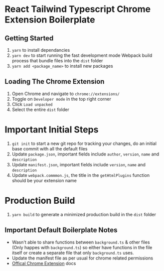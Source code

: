 # React Tailwind Typescript Chrome Extension Boilerplate

## Getting Started

1. `yarn` to install dependancies
2. `yarn dev` to start running the fast development mode Webpack build process that bundle files into the `dist` folder
3. `yarn add <package_name>` to install new packages

## Loading The Chrome Extension

1. Open Chrome and navigate to `chrome://extensions/`
2. Toggle on `Developer mode` in the top right corner
3. Click `Load unpacked`
4. Select the entire `dist` folder

# Important Initial Steps

1. `git init` to start a new git repo for tracking your changes, do an initial base commit with all the default files
2. Update `package.json`, important fields include `author`, `version`, `name` and `description`
3. Update `manifest.json`, important fields include `version`, `name` and `description`
4. Update `webpack.commmon.js`, the title in the `getHtmlPlugins` function should be your extension name

# Production Build

1. `yarn build` to generate a minimized production build in the `dist` folder

## Important Default Boilerplate Notes

- Wasn't able to share functions between `background.ts` & other files (Only happes with `background.ts`) so either have functions in the file itself or create a separate file that only `background.ts` uses.
- Update the manifest file as per usual for chrome related permissions
- [Offical Chrome Extension](https://developer.chrome.com/docs/extensions/reference/) docs
